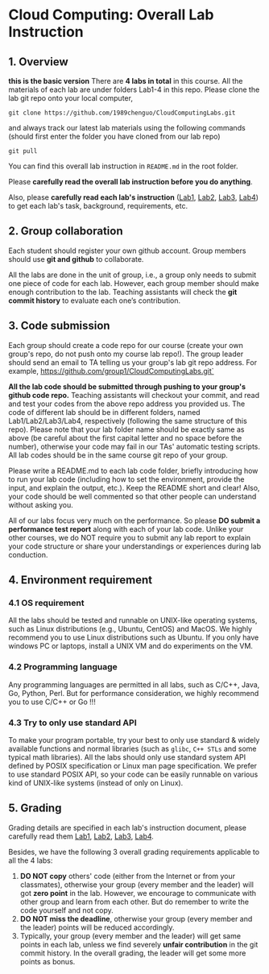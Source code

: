 # Cloud Computing: Overall Lab Instruction

<!--**This is the repo containing all the lab materials for undergraduate course CS06142 "Cloud Computing Techniques" at Hunan University**--> 

## 1. Overview
**this is the basic version**
There are **4 labs in total** in this course. All the materials of each lab are under folders Lab1-4 in this repo. Please clone the lab git repo onto your local computer,

`git clone https://github.com/1989chenguo/CloudComputingLabs.git`

and always track our latest lab materials using the following commands (should first enter the folder you have cloned from our lab repo)

`git pull`

You can find this overall lab instruction in `README.md` in the root folder.

Please **carefully read the overall lab instruction before you do anything**. 

Also, please **carefully read each lab's instruction** ([Lab1](Lab1/README.md), [Lab2](Lab2/README.md), [Lab3](Lab3/README.md), [Lab4](Lab4/README.md)) to get each lab's task, background, requirements, etc.

## 2. Group collaboration

Each student should register your own github account. Group members should use **git and github** to collaborate. 

All the labs are done in the unit of group, i.e., a group only needs to submit one piece of code for each lab. However, each group member should make enough contribution to the lab. Teaching assistants will check the **git commit history** to evaluate each one’s contribution.

## 3. Code submission

Each group should create a code repo for our course (create your own group's repo, do not push onto my course lab repo!). The group leader should send an email to TA telling us your group's lab git repo address. For example, https://github.com/group1/CloudComputingLabs.git`

**All the lab code should be submitted through pushing to your group's github code repo.** Teaching assistants will checkout your commit, and read and test your codes from the above repo address you provided us. The code of different lab should be in different folders, named Lab1/Lab2/Lab3/Lab4, respectively (following the same structure of this repo). Please note that your lab folder name should be exactly same as above (be careful about the first capital letter and no space before the number), otherwise your code may fail in our TAs' automatic testing scripts. All lab codes should be in the same course git repo of your group.

Please write a README.md to each lab code folder, briefly introducing how to run your lab code (including how to set the environment, provide the input, and explain the output, etc.). Keep the README short and clear! Also, your code should be well commented so that other people can understand without asking you. 

All of our labs focus very much on the performance. So please **DO submit a performance test report** along with each of your lab code. Unlike your other courses, we do NOT require you to submit any lab report to explain your code structure or share your understandings or experiences during lab conduction.  

## 4. Environment requirement

### 4.1 OS requirement

All the labs should be tested and runnable on UNIX-like operating systems, such as Linux distributions (e.g., Ubuntu, CentOS) and MacOS. We highly recommend you to use Linux distributions such as Ubuntu.
If you only have windows PC or laptops, install a UNIX VM and do experiments on the VM.

### 4.2 Programming language

Any programming languages are permitted in all labs, such as C/C++, Java, Go, Python, Perl. But for performance consideration, we highly recommend you to use C/C++ or Go !!!

### 4.3 Try to only use standard API

To make your program portable, try your best to only use standard & widely available functions and normal libraries (such as `glibc`, `C++ STLs` and some typical math libraries). All the labs should only use standard system API defined by POSIX specification or Linux man page specification. We prefer to use standard POSIX API, so your code can be easily runnable on various kind of UNIX-like systems (instead of only on Linux). 

## 5. Grading

Grading details are specified in each lab's instruction document, please carefully read them [Lab1](Lab1/README.md), [Lab2](Lab2/README.md), [Lab3](Lab3/README.md), [Lab4](Lab4/README.md).

Besides, we have the following 3 overall grading requirements applicable to all the 4 labs:

1. **DO NOT copy** others' code (either from the Internet or from your classmates), otherwise your group (every member and the leader) will got **zero point** in the lab. However, we encourage to communicate with other group and learn from each other. But do remember to write the code yourself and not copy.
2. **DO NOT miss the deadline**, otherwise your group (every member and the leader) points will be reduced accordingly.
3. Typically, your group (every member and the leader) will get same points in each lab, unless we find severely **unfair contribution** in the git commit history.  In the overall grading, the leader will get some more points as bonus.
